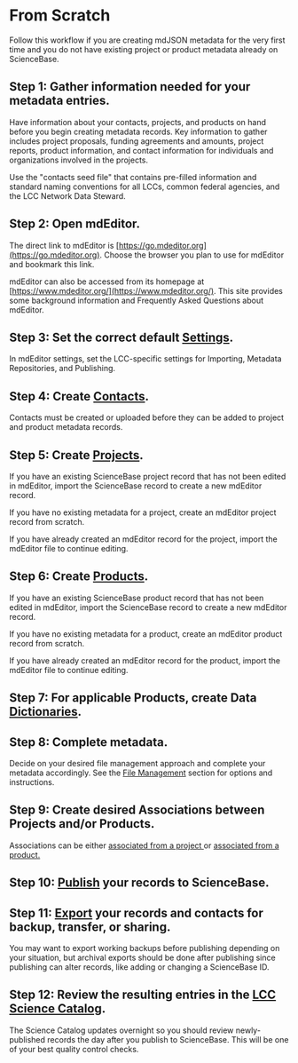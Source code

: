 # From Scratch

Follow this workflow if you are creating mdJSON metadata for the very first time and you do not have existing project or product metadata already on ScienceBase.

## Step 1: Gather information needed for your metadata entries.

Have information about your contacts, projects, and products on hand before you begin creating metadata records. Key information to gather includes project proposals, funding agreements and amounts, project reports, product information, and contact information for individuals and organizations involved in the projects.

Use the "contacts seed file" that contains pre-filled information and standard naming conventions for all LCCs, common federal agencies, and the LCC Network Data Steward.

## Step 2: Open mdEditor.

The direct link to mdEditor is [https://go.mdeditor.org](https://go.mdeditor.org). Choose the browser you plan to use for mdEditor and bookmark this link.

mdEditor can also be accessed from its homepage at [https://www.mdeditor.org/](https://www.mdeditor.org/). This site provides some background information and Frequently Asked Questions about mdEditor.

## Step 3: Set the correct default [Settings](../settings.md).

In mdEditor settings, set the LCC-specific settings for Importing, Metadata Repositories, and Publishing.

## Step 4: Create [Contacts](../contacts/).

Contacts must be created or uploaded before they can be added to project and product metadata records.

## Step 5: Create [Projects](../project-entry-guidance/).

If you have an existing ScienceBase project record that has not been edited in mdEditor, import the ScienceBase record to create a new mdEditor record.

If you have no existing metadata for a project, create an mdEditor project record from scratch.

If you have already created an mdEditor record for the project, import the mdEditor file to continue editing.

## Step 6: Create [Products](../product-entry-guidance/).

If you have an existing ScienceBase product record that has not been edited in mdEditor, import the ScienceBase record to create a new mdEditor record.

If you have no existing metadata for a product, create an mdEditor product record from scratch.

If you have already created an mdEditor record for the product, import the mdEditor file to continue editing.

## Step 7: For applicable Products, create Data [Dictionaries](../product-entry-guidance/dictionaries-tab-product.md).

## Step 8: Complete metadata.

Decide on your desired file management approach and complete your metadata accordingly. See the [File Management](../data-management/) section for options and instructions.

## Step 9: Create desired Associations between Projects and/or Products.

Associations can be either [associated from a project ](../project-entry-guidance/associating-records.md)or [associated from a product.](../product-entry-guidance/associating-records-products.md)

## Step 10: [Publish](../publish/) your records to ScienceBase.

## Step 11: [Export](../data-management/export.md) your records and contacts for backup, transfer, or sharing.

You may want to export working backups before publishing depending on your situation, but archival exports should be done after publishing since publishing can alter records, like adding or changing a ScienceBase ID.

## Step 12: Review the resulting entries in the [LCC Science Catalog](https://lccnetwork.org/catalog).

The Science Catalog updates overnight so you should review newly-published records the day after you publish to ScienceBase. This will be one of your best quality control checks.

